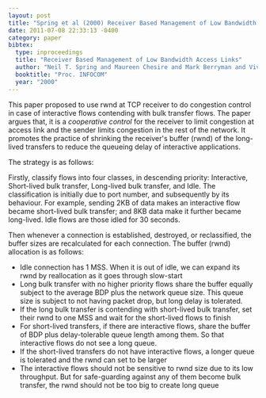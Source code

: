 ```yaml
---
layout: post
title: "Spring et al (2000) Receiver Based Management of Low Bandwidth Access Links (INFOCOM)"
date: 2011-07-08 22:33:13 -0400
category: paper
bibtex:
  type: inproceedings
  title: "Receiver Based Management of Low Bandwidth Access Links"
  author: "Neil T. Spring and Maureen Chesire and Mark Berryman and Vivek Sahasranaman and Thomas Anderson and Brian Bershad"
  booktitle: "Proc. INFOCOM"
  year: "2000"
---
```

This paper proposed to use rwnd at TCP receiver to do congestion control in case of interactive flows contending with bulk transfer flows. The paper argues that, it is a *cooperative control* for the receiver to limit congestion at access link and the sender limits congestion in the rest of the network. It promotes the practice of shrinking the receiver's buffer (rwnd) of the long-lived transfers to reduce the queueing delay of interactive applications.

The strategy is as follows:

Firstly, classify flows into four classes, in descending priority: Interactive, Short-lived bulk transfer, Long-lived bulk transfer, and Idle. The classification is initially due to port number, and subsequently by its behaviour. For example, sending 2KB of data makes an interactive flow became short-lived bulk transfer; and 8KB data make it further became long-lived. Idle flows are those idled for 30 seconds.

Then whenever a connection is established, destroyed, or reclassified, the buffer sizes are recalculated for each connection. The buffer (rwnd) allocation is as follows:

  - Idle connection has 1 MSS. When it is out of idle, we can expand its rwnd by reallocation as it goes through slow-start
  - Long bulk transfer with no higher priority flows share the buffer equally subject to the average BDP plus the network queue size. This queue size is subject to not having packet drop, but long delay is tolerated.
  - If the long bulk transfer is contending with short-lived bulk transfer, set their rwnd to one MSS and wait for the short-lived flows to finish
  - For short-lived transfers, if there are interactive flows, share the buffer of BDP plus delay-tolerable queue length among them. So that interactive flows do not see a long queue.
  - If the short-lived transfers do not have interactive flows, a longer queue is tolerated and the rwnd can set to be larger
  - The interactive flows should not be sensitive to rwnd size due to its low throughput. But for safe-guarding against any of them become bulk transfer, the rwnd should not be too big to create long queue

